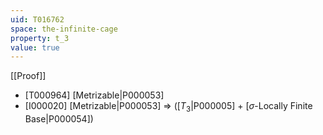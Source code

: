 ```yaml
---
uid: T016762
space: the-infinite-cage
property: t_3
value: true
---
```

[[Proof]]

* [T000964] [Metrizable|P000053]
* [I000020] [Metrizable|P000053] => ([$T_3$|P000005] + [$\sigma$-Locally Finite Base|P000054])

